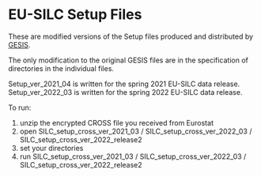 # EU-SILC Setup Files

These are modified versions of the Setup files produced and distributed by [GESIS](https://www.gesis.org/en/missy/materials/EU-SILC/setups).

The only modification to the original GESIS files are in the specification of directories in the individual files.

Setup_ver_2021_04 is written for the spring 2021 EU-SILC data release.
Setup_ver_2022_03 is written for the spring 2022 EU-SILC data release.

To run:
1. unzip the encrypted CROSS file you received from Eurostat 
2. open SILC_setup_cross_ver_2021_03 / SILC_setup_cross_ver_2022_03 / SILC_setup_cross_ver_2022_release2
3. set your directories
4. run SILC_setup_cross_ver_2021_03 / SILC_setup_cross_ver_2022_03 / SILC_setup_cross_ver_2022_release2
